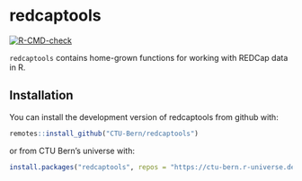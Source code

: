 
<!-- README.md is generated from README.Rmd. Please edit that file -->

# redcaptools

<!-- badges: start -->

[![R-CMD-check](https://github.com/CTU-Bern/redcaptools/workflows/R-CMD-check/badge.svg)](https://github.com/aghaynes/redcaptools/actions)
<!-- badges: end -->

`redcaptools` contains home-grown functions for working with REDCap data
in R.

## Installation

You can install the development version of redcaptools from github with:

<!-- install.packages("redcaptools") -->

``` r
remotes::install_github("CTU-Bern/redcaptools")
```

or from CTU Bern’s universe with:

``` r
install.packages("redcaptools", repos = "https://ctu-bern.r-universe.dev")
```
